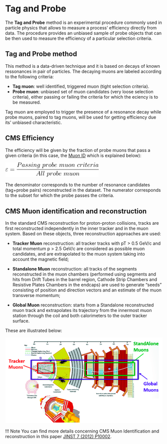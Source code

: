 # Tag and Probe

The **Tag and Probe** method is an experimental procedure commonly used in particle physics that allows to measure a process’ efficiency directly from data. The procedure provides an unbiased sample of probe objects that can be then used to measure the efficiency of a particular selection criteria.

## Tag and Probe method

This method is a data-driven technique and it is based on decays of known ressonances in pair of particles. The decaying muons are labeled according to the following criteria:

- **Tag muon**: well identified, triggered muon (tight selection criteria).
- **Probe muon**: unbiased set of muon candidates (very loose selection criteria), either passing or failing the criteria for which the eciency is to be measured.

Tag muon are employed to trigger the presence of a resonance decay while probe muons, paired to tag muons, will be used for getting efficiency due its' unbiased characteristic.

## CMS Efficiency

The efficiency will be given by the fraction of probe muons that pass a given criteria (in this case, the [Muon ID](#cms-muon-identification-and-reconstruction) which is explained below):

<img width="300px" src="../../../../images/analysis/cmsefficiency/efficiency.svg" alt="Efficiency equation">

The denominator corresponds to the number of resonance candidates (tag+probe pairs) reconstructed in the dataset. The numerator corresponds to the subset for which the probe passes the criteria.

## CMS Muon identification and reconstruction

In the standard CMS reconstruction for proton-proton collisions, tracks are first reconstructed independently in the inner tracker and in the muon system. Based on these objects, three reconstruction approaches are used:

- **Tracker Muon** reconstruction:  all tracker tracks with pT > 0.5 GeV/c and total momentum p > 2.5 GeV/c are considered as possible muon candidates, and are extrapolated to the muon system taking into account the magnetic field;

- **Standalone Muon** reconstruction: all tracks of the segments reconstructed in the muon chambers (performed using segments and hits from Drift Tubes in the barrel region, Cathode Strip Chambers and Resistive Plates Chambers in the endcaps) are used to generate “seeds” consisting of position and direction vectors and an estimate of the muon transverse momentum;

- **Global Muon** reconstruction: starts from a Standalone reconstructed muon track and extrapolates its trajectory from the innermost muon station through the coil and both calorimeters to the outer tracker surface.

These are illustrated below:

![Muons identification](../../../../images/analysis/cmsefficiency/muons_id.png)

!!! Note
	You can find more details concerning CMS Muon Identification and reconstruction in this paper [JINST 7 (2012) P10002](https://doi.org/10.1088/1748-0221/7/10/P10002).
